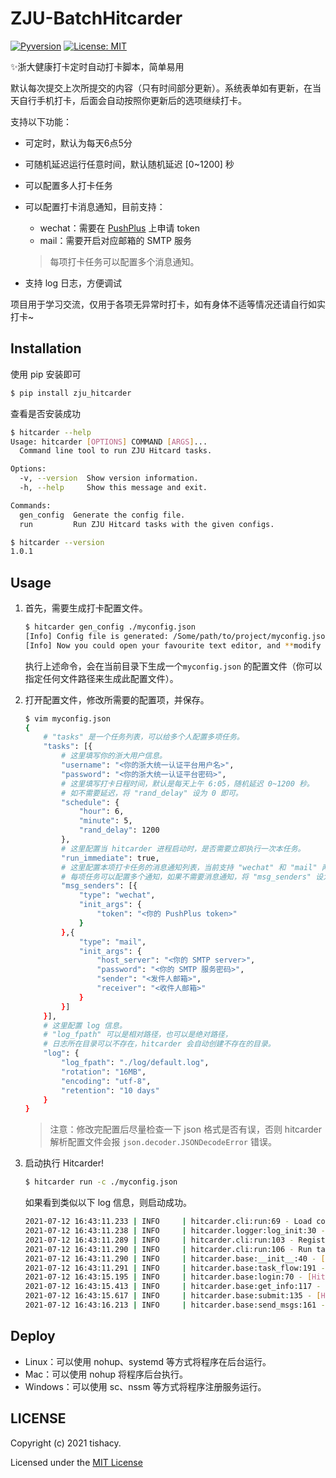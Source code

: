 # ZJU-BatchHitcarder

 [![Pyversion](https://img.shields.io/badge/python-3.x-g)](https://pypi.org/project/qspider/) [![License: MIT](https://img.shields.io/badge/License-MIT-orange)](https://opensource.org/licenses/MIT)

 :sparkles:浙大健康打卡定时自动打卡脚本，简单易用

默认每次提交上次所提交的内容（只有时间部分更新）。系统表单如有更新，在当天自行手机打卡，后面会自动按照你更新后的选项继续打卡。

支持以下功能：

- 可定时，默认为每天6点5分

- 可随机延迟运行任意时间，默认随机延迟 [0~1200] 秒

- 可以配置多人打卡任务

- 可以配置打卡消息通知，目前支持：

  - wechat：需要在 [PushPlus](https://pushplus.hxtrip.com/) 上申请 token
  - mail：需要开启对应邮箱的 SMTP 服务

  > 每项打卡任务可以配置多个消息通知。

- 支持 log 日志，方便调试

项目用于学习交流，仅用于各项无异常时打卡，如有身体不适等情况还请自行如实打卡~

## Installation

使用 pip 安装即可

```bash
$ pip install zju_hitcarder
```

查看是否安装成功

```bash
$ hitcarder --help
Usage: hitcarder [OPTIONS] COMMAND [ARGS]...
  Command line tool to run ZJU Hitcard tasks.

Options:
  -v, --version  Show version information.
  -h, --help     Show this message and exit.

Commands:
  gen_config  Generate the config file.
  run         Run ZJU Hitcard tasks with the given configs.

$ hitcarder --version
1.0.1
```

## Usage

1. 首先，需要生成打卡配置文件。

   ```bash
   $ hitcarder gen_config ./myconfig.json
   [Info] Config file is generated: /Some/path/to/project/myconfig.json
   [Info] Now you could open your favourite text editor, and **modify your configs**!
   ```

   执行上述命令，会在当前目录下生成一个`myconfig.json` 的配置文件（你可以指定任何文件路径来生成此配置文件）。

2. 打开配置文件，修改所需要的配置项，并保存。

   ```bash
   $ vim myconfig.json
   {
       # "tasks" 是一个任务列表，可以给多个人配置多项任务。
       "tasks": [{
           # 这里填写你的浙大用户信息。
           "username": "<你的浙大统一认证平台用户名>",
           "password": "<你的浙大统一认证平台密码>",
           # 这里填写打卡日程时间，默认是每天上午 6:05，随机延迟 0~1200 秒。
           # 如不需要延迟，将 "rand_delay" 设为 0 即可。
           "schedule": {
               "hour": 6,
               "minute": 5,
               "rand_delay": 1200
           },
           # 这里配置当 hitcarder 进程启动时，是否需要立即执行一次本任务。
           "run_immediate": true,
           # 这里配置本项打卡任务的消息通知列表，当前支持 "wechat" 和 "mail" 两种类型。
           # 每项任务可以配置多个通知，如果不需要消息通知，将 "msg_senders" 设为空列表 [] 即可
           "msg_senders": [{
               "type": "wechat",
               "init_args": {
                   "token": "<你的 PushPlus token>"
               }
           },{
               "type": "mail",
               "init_args": {
                   "host_server": "<你的 SMTP server>",
                   "password": "<你的 SMTP 服务密码>",
                   "sender": "<发件人邮箱>",
                   "receiver": "<收件人邮箱>"
               }
           }]
       }],
       # 这里配置 log 信息。
       # "log_fpath" 可以是相对路径，也可以是绝对路径，
       # 日志所在目录可以不存在，hitcarder 会自动创建不存在的目录。
       "log": {
           "log_fpath": "./log/default.log",
           "rotation": "16MB",
           "encoding": "utf-8",
           "retention": "10 days"
       }
   }
   ```

   > 注意：修改完配置后尽量检查一下 json 格式是否有误，否则 hitcarder 解析配置文件会报 `json.decoder.JSONDecodeError` 错误。

3. 启动执行 Hitcarder!

   ```bash
   $ hitcarder run -c ./myconfig.json
   ```

   如果看到类似以下 log 信息，则启动成功。

   ```bash
   2021-07-12 16:43:11.233 | INFO     | hitcarder.cli:run:69 - Load config file: /Some/path/to/project/test_config.json.
   2021-07-12 16:43:11.238 | INFO     | hitcarder.logger:log_init:30 - Logging initialized: /Some/path/to/project/log/default.log
   2021-07-12 16:43:11.289 | INFO     | hitcarder.cli:run:103 - Register task [XXXXXXXX - 06:05 - delay(0-1200)s].
   2021-07-12 16:43:11.290 | INFO     | hitcarder.cli:run:106 - Run task immediately for XXXXXXXX.
   2021-07-12 16:43:11.290 | INFO     | hitcarder.base:__init__:40 - [Hitcarder-XXXXXXXX] HitCarder instance is created.
   2021-07-12 16:43:11.291 | INFO     | hitcarder.base:task_flow:191 - [Hitcarder-XXXXXXXX] Task will be delayed 3 seconds.
   2021-07-12 16:43:15.195 | INFO     | hitcarder.base:login:70 - [Hitcarder-XXXXXXXX] Successfully logined.
   2021-07-12 16:43:15.413 | INFO     | hitcarder.base:get_info:117 - [Hitcarder-XXXXXXXX] Successfully get submit info.
   2021-07-12 16:43:15.617 | INFO     | hitcarder.base:submit:135 - [Hitcarder-XXXXXXXX-XXX] Successfully hit card.
   2021-07-12 16:43:16.213 | INFO     | hitcarder.base:send_msgs:161 - [Hitcarder-XXXXXXXX-XXX] <PushPlusMessageSender> send a hit card message to you, hit card status: COMPLETE
   ```

## Deploy

- Linux：可以使用 nohup、systemd 等方式将程序在后台运行。
- Mac：可以使用 nohup 将程序后台执行。
- Windows：可以使用 sc、nssm 等方式将程序注册服务运行。

## LICENSE

Copyright (c) 2021 tishacy.

Licensed under the [MIT License](https://github.com/Tishacy/BatchHitcarder/blob/master/LICENSE)

